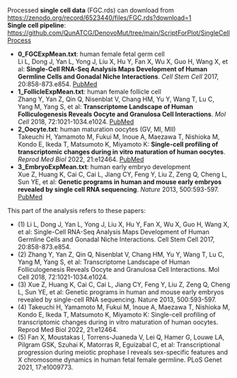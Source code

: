 Processed **single cell data** (FGC.rds) can download from https://zenodo.org/record/6523440/files/FGC.rds?download=1 <br/>
**Single cell pipeline**: https://github.com/QunATCG/DenovoMut/tree/main/ScriptForPlot/SingleCellProcess

- **0_FGCExpMean.txt**: human female fetal germ cell <br/>
Li L, Dong J, Yan L, Yong J, Liu X, Hu Y, Fan X, Wu X, Guo H, Wang X, et al: **Single-Cell RNA-Seq  Analysis Maps  Development of Human Germline Cells and Gonadal Niche Interactions**. *Cell Stem Cell* 2017, 20:858-873.e854. [PubMed](https://pubmed.ncbi.nlm.nih.gov/28457750/)
- **1_FollicleExpMean.txt**: human female follicle cell <br/>
Zhang Y, Yan Z, Qin Q, Nisenblat V, Chang HM, Yu Y, Wang T, Lu C, Yang M, Yang S, et al: **Transcriptome Landscape of Human Folliculogenesis Reveals Oocyte and Granulosa Cell Interactions**. *Mol Cell* 2018, 72:1021-1034.e1024. [PubMed](https://pubmed.ncbi.nlm.nih.gov/30472193/)
- **2_Oocyte.txt**: human maturation oocytes (GV, MI, MII) <br/>
Takeuchi H, Yamamoto M, Fukui M, Inoue A, Maezawa T, Nishioka M, Kondo E, Ikeda T, Matsumoto K, Miyamoto K: **Single-cell profiling of transcriptomic changes during in vitro maturation of human oocytes**. *Reprod Med Biol* 2022, 21:e12464. [PubMed](https://pubmed.ncbi.nlm.nih.gov/35582522/)
- **3_EmbryoExpMean.txt**: human early embryo development <br/>
Xue Z, Huang K, Cai C, Cai L, Jiang CY, Feng Y, Liu Z, Zeng Q, Cheng L, Sun YE, et al: **Genetic programs in human and mouse early embryos revealed by single cell RNA sequencing**. *Nature* 2013, 500:593-597. [PubMed](https://pubmed.ncbi.nlm.nih.gov/23892778/)


This part of the analysis refers to these papers:
- (1) Li L, Dong J, Yan L, Yong J, Liu X, Hu Y, Fan X, Wu X, Guo H, Wang X, et al: Single-Cell RNA-Seq Analysis Maps Development of Human Germline Cells and Gonadal Niche Interactions. Cell Stem Cell 2017, 20:858-873.e854.
- (2) Zhang Y, Yan Z, Qin Q, Nisenblat V, Chang HM, Yu Y, Wang T, Lu C, Yang M, Yang S, et al: Transcriptome Landscape of Human Folliculogenesis Reveals Oocyte and Granulosa Cell Interactions. Mol Cell 2018, 72:1021-1034.e1024.
- (3) Xue Z, Huang K, Cai C, Cai L, Jiang CY, Feng Y, Liu Z, Zeng Q, Cheng L, Sun YE, et al: Genetic programs in human and mouse early embryos revealed by single-cell RNA sequencing. Nature 2013, 500:593-597.
- (4) Takeuchi H, Yamamoto M, Fukui M, Inoue A, Maezawa T, Nishioka M, Kondo E, Ikeda T, Matsumoto K, Miyamoto K: Single-cell profiling of transcriptomic changes during in vitro maturation of human oocytes. Reprod Med Biol 2022, 21:e12464.
- (5) Fan X, Moustakas I, Torrens-Juaneda V, Lei Q, Hamer G, Louwe LA, Pilgram GSK, Szuhai K, Matorras R, Eguizabal C, et al: Transcriptional progression during meiotic prophase I reveals sex-specific features and X chromosome dynamics in human fetal female germline. PLoS Genet 2021, 17:e1009773.
